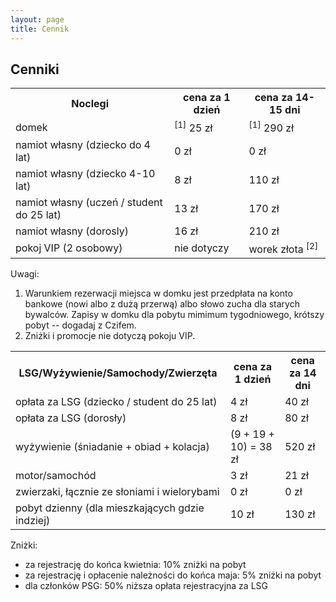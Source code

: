 ```yaml
---
layout: page
title: Cennik
---
```


## Cenniki

<table>

<tr>
<th>Noclegi</th>
<th class="right">cena za 1 dzień</th>
<th class="right">cena za 14-15 dni</th>
</tr>

<tr>
<td>domek</td>
<td class="right"><sup>[1]</sup> 25 zł</td>
<td class="right"><sup>[1]</sup> 290 zł</td>
</tr>

<tr>
<td>namiot własny (dziecko do 4 lat)</td>
<td class="right">0 zł</td>
<td class="right">0 zł</td>
</tr>

<tr>
<td>namiot własny (dziecko 4-10 lat)</td>
<td class="right">8 zł</td>
<td class="right">110 zł</td>
</tr>

<tr>
<td>namiot własny (uczeń / student do 25 lat)</td>
<td class="right">13 zł</td>
<td class="right">170 zł</td>
</tr>

<tr>
<td>namiot własny (dorosly)</td>
<td class="right">16 zł</td>
<td class="right">210 zł</td>
</tr>

<tr>
<td>pokoj VIP (2 osobowy)</td>
<td class="right">nie dotyczy</td>
<td class="right">worek złota <sup>[2]</sup></td>
</tr>

</table>

Uwagi:  

1. Warunkiem rezerwacji miejsca w domku jest przedpłata na konto bankowe (nowi albo z dużą przerwą) albo słowo zucha dla starych bywalców. Zapisy w domku dla pobytu mimimum tygodniowego, krótszy pobyt -- dogadaj z Czifem.
2. Zniżki i promocje nie dotyczą pokoju VIP.

<table>

<tr>
<th>LSG/Wyżywienie/Samochody/Zwierzęta</th>
<th class="right">cena za 1 dzień</th>
<th class="right">cena za 14 dni</th>
</tr>

<tr>
<td>opłata za LSG (dziecko / student do 25 lat)</td>
<td class="right">4 zł</td>
<td class="right">40 zł</td>
</tr>

<tr>
<td>opłata za LSG (dorosły)</td>
<td class="right">8 zł</td>
<td class="right">80 zł</td>
</tr>

<tr>
<td>wyżywienie (śniadanie + obiad + kolacja)</td>
<td class="right">(9 + 19 + 10) = 38 zł</td>
<td class="right">520 zł</td>
</tr>

<tr>
<td>motor/samochód</td>
<td class="right">3 zł</td>
<td class="right">21 zł</td>
</tr>

<tr>
<td>zwierzaki, łącznie ze słoniami i wielorybami</td>
<td class="right">0 zł</td>
<td class="right">0 zł</td>
</tr>

<tr>
<td>pobyt dzienny (dla mieszkających gdzie indziej)</td>
<td class="right">10 zł</td>
<td class="right">130 zł</td>
</tr>

</table>

Zniżki:

- za rejestrację do końca kwietnia: 10% zniżki na pobyt
- za rejestrację i opłacenie należności do końca maja: 5% zniżki na pobyt
- dla członków PSG: 50% niższa opłata rejestracyjna za LSG
